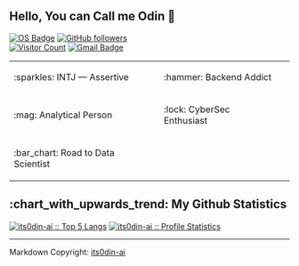 ## Hello, You can Call me Odin :green_heart:
[![OS Badge](https://img.shields.io/badge/OS-debian-c14438?&logo=Debian&style=flat-square)](https://www.debian.org/)
[![GitHub followers](https://img.shields.io/github/followers/its0din-ai?color=c14438&label=Followers&logo=github&logoColor=white&style=flat-square)](https://github.com/its0din-ai)<br>
[![Visitor Count](https://komarev.com/ghpvc/?username=its0din-ai&style=flat-square&color=c14438&label=Total+Pengunjung)](https://github.com/its0din-ai)
[![Gmail Badge](https://img.shields.io/badge/-Mail%20Me-c14438?style=flat-square&logo=Gmail&logoColor=white&link=mailto:ryujiodin@gmail.com)](mailto:ryujiodin@gmail.com)

<table cellspacing="0" cellpadding="0">
    <tr>
        <td><p align='left'>:sparkles: INTJ &#8212; Assertive</p></td>
        <td><p align='left'>:hammer: Backend Addict</p></td>
    </tr>
    <tr>
        <td><p align='left'>:mag: Analytical Person</p></td>
        <td><p align='left'>:lock: CyberSec Enthusiast&nbsp;&nbsp;&nbsp;&nbsp;&nbsp;&nbsp;&nbsp;&nbsp;&nbsp;&nbsp;</p></td>
    </tr>
    <tr>
        <td><p align='left'>:bar_chart: Road to Data Scientist&nbsp;&nbsp;&nbsp;&nbsp;&nbsp;&nbsp;&nbsp;&nbsp;&nbsp;&nbsp;</p></td>
    </tr>
<table>

<h2>:chart_with_upwards_trend: My Github Statistics</h2>

<p>
    <a href="https://github.com/its0din-ai"><img align="center" src="https://github-readme-stats.vercel.app/api/top-langs/?username=its0din-ai&hide_border=true&langs_count=5&custom_title=My%20Known%20Language&theme=dracula" alt="its0din-ai :: Top 5 Langs" /></a>
    <a href="https://github.com/its0din-ai"><img align="center" src="https://github-readme-stats.vercel.app/api?username=its0din-ai&show_icons=true&count_private=true&include_all_commits=true&hide_border=true&theme=dracula&icon_color=CA2E55&title_color=20fc8f&custom_title=My+Github+Data" alt="its0din-ai :: Profile Statistics" /></a>
</p>

----- 
Markdown Copyright: [its0din-ai](https://github.com/its0din-ai)
